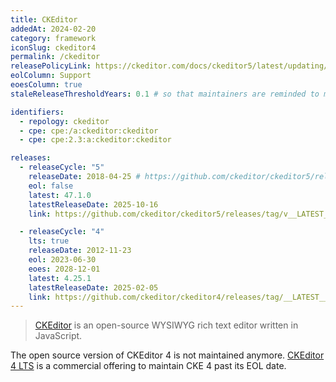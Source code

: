 ```yaml
---
title: CKEditor
addedAt: 2024-02-20
category: framework
iconSlug: ckeditor4
permalink: /ckeditor
releasePolicyLink: https://ckeditor.com/docs/ckeditor5/latest/updating/versioning-policy.html
eolColumn: Support
eoesColumn: true
staleReleaseThresholdYears: 0.1 # so that maintainers are reminded to manually update the latest version frequently

identifiers:
  - repology: ckeditor
  - cpe: cpe:/a:ckeditor:ckeditor
  - cpe: cpe:2.3:a:ckeditor:ckeditor

releases:
  - releaseCycle: "5"
    releaseDate: 2018-04-25 # https://github.com/ckeditor/ckeditor5/releases/tag/v10.0.0
    eol: false
    latest: 47.1.0
    latestReleaseDate: 2025-10-16
    link: https://github.com/ckeditor/ckeditor5/releases/tag/v__LATEST__

  - releaseCycle: "4"
    lts: true
    releaseDate: 2012-11-23
    eol: 2023-06-30
    eoes: 2028-12-01
    latest: 4.25.1
    latestReleaseDate: 2025-02-05
    link: https://github.com/ckeditor/ckeditor4/releases/tag/__LATEST__-lts
---
```


> [CKEditor](https://ckeditor.com/) is an open-source WYSIWYG rich text editor written in JavaScript.

The open source version of CKEditor 4 is not maintained anymore.
[CKEditor 4 LTS](https://ckeditor.com/ckeditor-4-support/) is a commercial offering to maintain CKE 4 past its EOL date.
